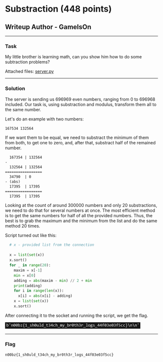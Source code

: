 # Substraction (448 points)
## Writeup Author - GameIsOn

---

### Task

My little brother is learning math, can you show him how to do some subtraction problems?

Attached files:
[server.py](./assets/server.py)

---

### Solution

The server is sending us 696969 even numbers, ranging from 0 to 696968 included. Our task is, using substraction and modulus, transform them all to the same number.

Let's do an example with two numbers:
```
167534 132564
```
If we want them to be equal, we need to substract the minimum of them from both, to get one to zero, and, after that, substract half of the remained number.

```
  167354 | 132564
-         
  132564 | 132564
=================
  34790  | 0
- (abs)      
  17395  | 17395
=================
  17395  | 17395
```
Looking at the count of around 300000 numbers and only 20 substractions, we need to do that for several numbers at once. The most efficient method is to get the same numbers for half of all the provided numbers. Thus, the best is to grab the maximum and the minimum from the list and do the same method 20 times.

Script turned out like this:
```Python
  # x - provided list from the connection

  x = list(set(x))
  x.sort()
  for _ in range(20):
    maxim = x[-1]
    min = x[0]
    adding = abs(maxim - min) // 2 + min
    print(adding)
    for i in range(len(x)):
      x[i] = abs(x[i] - adding)
    x = list(set(x))
    x.sort()
```

After connecting it to the socket and running the script, we get the flag.

![The text](./assets/image.png)

---

### Flag

```
n00bz{1_sh0uld_t34ch_my_br0th3r_logs_44f03e03f5cc}
```
